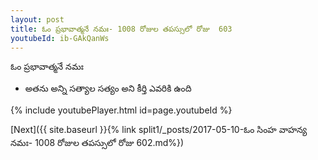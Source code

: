 ```yaml
---
layout: post
title: ఓం ప్రభావాత్మనే నమః- 1008 రోజుల తపస్సులో రోజు  603
youtubeId: ib-GAkQanWs
---
```

 
 
 ఓం ప్రభావాత్మనే నమః  
 
 -  అతను అన్ని సత్యాల సత్యం అని కీర్తి ఎవరికి ఉంది 
 
  
 
  
 
 
 
 
 
 


{% include youtubePlayer.html id=page.youtubeId %}
 
[Next]({{ site.baseurl }}{% link  split1/_posts/2017-05-10-ఓం సింహ వాహన్య నమః- 1008 రోజుల తపస్సులో రోజు  602.md%})
 
